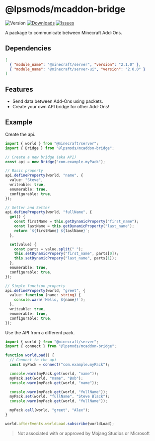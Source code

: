 # @lpsmods/mcaddon-bridge

![Version](https://shields.io/npm/v/@lpsmods/mcaddon-bridge)
[![Downloads](https://shields.io/npm/dm/@lpsmods/mcaddon-bridge)](https://www.npmjs.com/package/@lpsmods/mcaddon-bridge)
[![Issues](https://img.shields.io/github/issues/lpsmods/mcaddon-bridge)](https://github.com/lpsmods/mcaddon-bridge/issues)

A package to communicate between Minecraft Add-Ons.

## Dependencies

```json
[
  { "module_name": "@minecraft/server", "version": "2.1.0" },
  { "module_name": "@minecraft/server-ui", "version": "2.0.0" }
]
```

## Features

- Send data between Add-Ons using packets.
- Create your own API bridge for other Add-Ons!

## Example

Create the api.

```ts
import { world } from "@minecraft/server";
import { Bridge } from "@lpsmods/mcaddon-bridge";

// Create a new bridge (aka API)
const api = new Bridge("com.example.myPack");

// Basic property
api.defineProperty(world, "name", {
  value: "Steve",
  writeable: true,
  enumerable: true,
  configurable: true,
});

// Getter and Setter
api.defineProperty(world, "fullName", {
  get() {
    const firstName = this.getDynamicProperty("first_name");
    const lastName = this.getDynamicProperty("last_name");
    return `${firstName} ${lastName}`;
  },

  set(value) {
    const parts = value.split(" ");
    this.setDynamicPropery("first_name", parts[0]);
    this.setDynamicPropery("last_name", parts[1]);
  },
  enumerable: true,
  configurable: true,
});

// Simple function property
api.defineProperty(world, "greet", {
  value: function (name: string) {
    console.warn(`Hello, ${name}!`);
  },
  writeable: true,
  enumerable: true,
  configurable: true,
});
```

Use the API from a different pack.

```ts
import { world } from "@minecraft/server";
import { connect } from "@lpsmods/mcaddon-bridge";

function worldLoad() {
  // Connect to the api
  const myPack = connect("com.example.myPack");

  console.warn(myPack.get(world, "name"));
  myPack.set(world, "name", "Bob");
  console.warn(myPack.get(world, "name"));

  console.warn(myPack.get(world, "fullName"));
  myPack.set(world, "fullName", "Steve Black");
  console.warn(myPack.get(world, "fullName"));

  myPack.call(world, "greet", "Alex");
}

world.afterEvents.worldLoad.subscribe(worldLoad);
```

> Not associated with or approved by Mojang Studios or Microsoft
